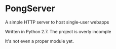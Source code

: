 # PongServer
A simple HTTP server to host single-user webapps

Written in Python 2.7. The project is overly incomple

It's not even a proper module yet.